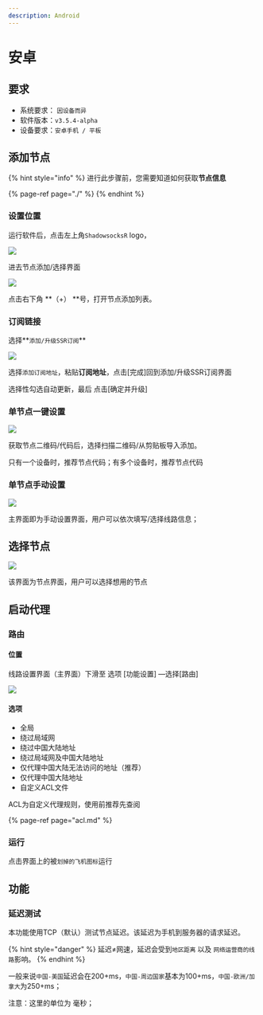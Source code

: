 ```yaml
---
description: Android
---
```


# 安卓

## 要求

* 系统要求： `因设备而异`
* 软件版本：`v3.5.4-alpha`
* 设备要求：`安卓手机 / 平板`

## 添加节点

{% hint style="info" %}
进行此步骤前，您需要知道如何获取**节点信息**​

{% page-ref page="./" %}
{% endhint %}

### 设置位置

运行软件后，点击左上角`ShadowsocksR` logo，

![](../.gitbook/assets/android1..png)

进去节点添加/选择界面

![](../.gitbook/assets/android2%20%281%29.png)

点击右下角 **（+） **号，打开节点添加列表。

### 订阅链接

选择**`添加/升级SSR订阅`**

![](../.gitbook/assets/android3.png)

选择`添加订阅地址`，粘贴**订阅地址**，点击\[完成\]回到添加/升级SSR订阅界面

选择性勾选自动更新，最后 点击\[确定并升级\]

### 单节点一键设置

![](../.gitbook/assets/android2%20%282%29.png)

获取节点二维码/代码后，选择扫描二维码/从剪贴板导入添加。

只有一个设备时，推荐节点代码；有多个设备时，推荐节点代码

### 单节点手动设置

![](../.gitbook/assets/android1.%20%281%29.png)

主界面即为手动设置界面，用户可以依次填写/选择线路信息；



## 选择节点

![](../.gitbook/assets/android2.png)

该界面为节点界面，用户可以选择想用的节点

## 启动代理

### 路由

#### 位置

线路设置界面（主界面）下滑至 选项 \[功能设置\] —选择\[路由\]

![](../.gitbook/assets/android4.png)

#### 选项

* 全局
* 绕过局域网
* 绕过中国大陆地址
* 绕过局域网及中国大陆地址
* 仅代理中国大陆无法访问的地址（推荐）
* 仅代理中国大陆地址
* 自定义ACL文件

ACL为自定义代理规则，使用前推荐先查阅

{% page-ref page="acl.md" %}

### 运行

点击界面上的被`划掉的飞机图标`运行

## 功能

### 延迟测试

本功能使用TCP（默认）测试节点延迟。该延迟为手机到服务器的请求延迟。

{% hint style="danger" %}
延迟≠网速，延迟会受到`地区距离` 以及 `网络运营商的线路`影响。
{% endhint %}

一般来说`中国-美国`延迟会在200+ms，`中国-周边国家`基本为100+ms，`中国-欧洲/加拿大`为250+ms；

注意：这里的单位为 毫秒；

